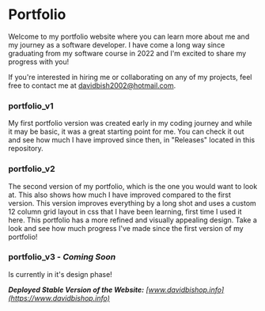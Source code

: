 # Portfolio

Welcome to my portfolio website where you can learn more about me and my journey as a software developer. I have come a long way since graduating from my software course in 2022 and I'm excited to share my progress with you!

If you're interested in hiring me or collaborating on any of my projects, feel free to contact me at [davidbish2002@hotmail.com](mailto:davidbish2002@hotmail.com).

### portfolio_v1
My first portfolio version was created early in my coding journey and while it may be basic, it was a great starting point for me. You can check it out and see how much I have improved since then, in "Releases" located in this repository.

### portfolio_v2
The second version of my portfolio, which is the one you would want to look at. This also shows how much I have improved compared to the first version. This version improves everything by a long shot and uses a custom 12 column grid layout in css that I have been learning, first time I used it here. This portfolio has a more refined and visually appealing design. Take a look and see how much progress I've made since the first version of my portfolio!

### portfolio_v3 - *Coming Soon*
Is currently in it's design phase!

_**Deployed Stable Version of the Website:** [www.davidbishop.info](https://www.davidbishop.info)_
